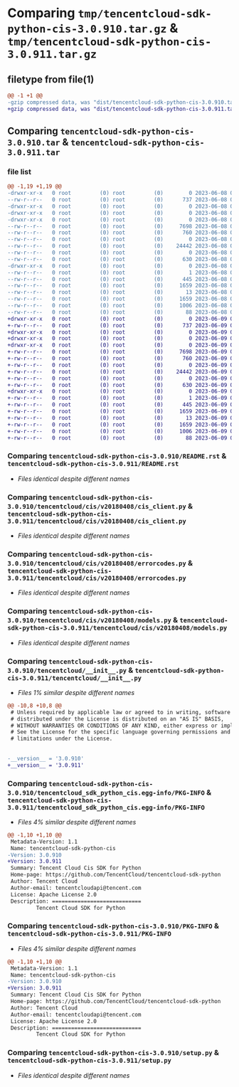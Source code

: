 # Comparing `tmp/tencentcloud-sdk-python-cis-3.0.910.tar.gz` & `tmp/tencentcloud-sdk-python-cis-3.0.911.tar.gz`

## filetype from file(1)

```diff
@@ -1 +1 @@
-gzip compressed data, was "dist/tencentcloud-sdk-python-cis-3.0.910.tar", last modified: Thu Jun  8 09:06:21 2023, max compression
+gzip compressed data, was "dist/tencentcloud-sdk-python-cis-3.0.911.tar", last modified: Fri Jun  9 02:15:23 2023, max compression
```

## Comparing `tencentcloud-sdk-python-cis-3.0.910.tar` & `tencentcloud-sdk-python-cis-3.0.911.tar`

### file list

```diff
@@ -1,19 +1,19 @@
-drwxr-xr-x   0 root         (0) root         (0)        0 2023-06-08 09:06:21.000000 tencentcloud-sdk-python-cis-3.0.910/
--rw-r--r--   0 root         (0) root         (0)      737 2023-06-08 09:06:21.000000 tencentcloud-sdk-python-cis-3.0.910/README.rst
-drwxr-xr-x   0 root         (0) root         (0)        0 2023-06-08 09:06:21.000000 tencentcloud-sdk-python-cis-3.0.910/tencentcloud/
-drwxr-xr-x   0 root         (0) root         (0)        0 2023-06-08 09:06:21.000000 tencentcloud-sdk-python-cis-3.0.910/tencentcloud/cis/
-drwxr-xr-x   0 root         (0) root         (0)        0 2023-06-08 09:06:21.000000 tencentcloud-sdk-python-cis-3.0.910/tencentcloud/cis/v20180408/
--rw-r--r--   0 root         (0) root         (0)     7698 2023-06-08 09:06:21.000000 tencentcloud-sdk-python-cis-3.0.910/tencentcloud/cis/v20180408/cis_client.py
--rw-r--r--   0 root         (0) root         (0)      760 2023-06-08 09:06:21.000000 tencentcloud-sdk-python-cis-3.0.910/tencentcloud/cis/v20180408/errorcodes.py
--rw-r--r--   0 root         (0) root         (0)        0 2023-06-08 09:06:21.000000 tencentcloud-sdk-python-cis-3.0.910/tencentcloud/cis/v20180408/__init__.py
--rw-r--r--   0 root         (0) root         (0)    24442 2023-06-08 09:06:21.000000 tencentcloud-sdk-python-cis-3.0.910/tencentcloud/cis/v20180408/models.py
--rw-r--r--   0 root         (0) root         (0)        0 2023-06-08 09:06:21.000000 tencentcloud-sdk-python-cis-3.0.910/tencentcloud/cis/__init__.py
--rw-r--r--   0 root         (0) root         (0)      630 2023-06-08 09:06:21.000000 tencentcloud-sdk-python-cis-3.0.910/tencentcloud/__init__.py
-drwxr-xr-x   0 root         (0) root         (0)        0 2023-06-08 09:06:21.000000 tencentcloud-sdk-python-cis-3.0.910/tencentcloud_sdk_python_cis.egg-info/
--rw-r--r--   0 root         (0) root         (0)        1 2023-06-08 09:06:21.000000 tencentcloud-sdk-python-cis-3.0.910/tencentcloud_sdk_python_cis.egg-info/dependency_links.txt
--rw-r--r--   0 root         (0) root         (0)      445 2023-06-08 09:06:21.000000 tencentcloud-sdk-python-cis-3.0.910/tencentcloud_sdk_python_cis.egg-info/SOURCES.txt
--rw-r--r--   0 root         (0) root         (0)     1659 2023-06-08 09:06:21.000000 tencentcloud-sdk-python-cis-3.0.910/tencentcloud_sdk_python_cis.egg-info/PKG-INFO
--rw-r--r--   0 root         (0) root         (0)       13 2023-06-08 09:06:21.000000 tencentcloud-sdk-python-cis-3.0.910/tencentcloud_sdk_python_cis.egg-info/top_level.txt
--rw-r--r--   0 root         (0) root         (0)     1659 2023-06-08 09:06:21.000000 tencentcloud-sdk-python-cis-3.0.910/PKG-INFO
--rw-r--r--   0 root         (0) root         (0)     1006 2023-06-08 09:06:21.000000 tencentcloud-sdk-python-cis-3.0.910/setup.py
--rw-r--r--   0 root         (0) root         (0)       88 2023-06-08 09:06:21.000000 tencentcloud-sdk-python-cis-3.0.910/setup.cfg
+drwxr-xr-x   0 root         (0) root         (0)        0 2023-06-09 02:15:23.000000 tencentcloud-sdk-python-cis-3.0.911/
+-rw-r--r--   0 root         (0) root         (0)      737 2023-06-09 02:15:23.000000 tencentcloud-sdk-python-cis-3.0.911/README.rst
+drwxr-xr-x   0 root         (0) root         (0)        0 2023-06-09 02:15:23.000000 tencentcloud-sdk-python-cis-3.0.911/tencentcloud/
+drwxr-xr-x   0 root         (0) root         (0)        0 2023-06-09 02:15:23.000000 tencentcloud-sdk-python-cis-3.0.911/tencentcloud/cis/
+drwxr-xr-x   0 root         (0) root         (0)        0 2023-06-09 02:15:23.000000 tencentcloud-sdk-python-cis-3.0.911/tencentcloud/cis/v20180408/
+-rw-r--r--   0 root         (0) root         (0)     7698 2023-06-09 02:15:23.000000 tencentcloud-sdk-python-cis-3.0.911/tencentcloud/cis/v20180408/cis_client.py
+-rw-r--r--   0 root         (0) root         (0)      760 2023-06-09 02:15:23.000000 tencentcloud-sdk-python-cis-3.0.911/tencentcloud/cis/v20180408/errorcodes.py
+-rw-r--r--   0 root         (0) root         (0)        0 2023-06-09 02:15:23.000000 tencentcloud-sdk-python-cis-3.0.911/tencentcloud/cis/v20180408/__init__.py
+-rw-r--r--   0 root         (0) root         (0)    24442 2023-06-09 02:15:23.000000 tencentcloud-sdk-python-cis-3.0.911/tencentcloud/cis/v20180408/models.py
+-rw-r--r--   0 root         (0) root         (0)        0 2023-06-09 02:15:23.000000 tencentcloud-sdk-python-cis-3.0.911/tencentcloud/cis/__init__.py
+-rw-r--r--   0 root         (0) root         (0)      630 2023-06-09 02:15:23.000000 tencentcloud-sdk-python-cis-3.0.911/tencentcloud/__init__.py
+drwxr-xr-x   0 root         (0) root         (0)        0 2023-06-09 02:15:23.000000 tencentcloud-sdk-python-cis-3.0.911/tencentcloud_sdk_python_cis.egg-info/
+-rw-r--r--   0 root         (0) root         (0)        1 2023-06-09 02:15:23.000000 tencentcloud-sdk-python-cis-3.0.911/tencentcloud_sdk_python_cis.egg-info/dependency_links.txt
+-rw-r--r--   0 root         (0) root         (0)      445 2023-06-09 02:15:23.000000 tencentcloud-sdk-python-cis-3.0.911/tencentcloud_sdk_python_cis.egg-info/SOURCES.txt
+-rw-r--r--   0 root         (0) root         (0)     1659 2023-06-09 02:15:23.000000 tencentcloud-sdk-python-cis-3.0.911/tencentcloud_sdk_python_cis.egg-info/PKG-INFO
+-rw-r--r--   0 root         (0) root         (0)       13 2023-06-09 02:15:23.000000 tencentcloud-sdk-python-cis-3.0.911/tencentcloud_sdk_python_cis.egg-info/top_level.txt
+-rw-r--r--   0 root         (0) root         (0)     1659 2023-06-09 02:15:23.000000 tencentcloud-sdk-python-cis-3.0.911/PKG-INFO
+-rw-r--r--   0 root         (0) root         (0)     1006 2023-06-09 02:15:23.000000 tencentcloud-sdk-python-cis-3.0.911/setup.py
+-rw-r--r--   0 root         (0) root         (0)       88 2023-06-09 02:15:23.000000 tencentcloud-sdk-python-cis-3.0.911/setup.cfg
```

### Comparing `tencentcloud-sdk-python-cis-3.0.910/README.rst` & `tencentcloud-sdk-python-cis-3.0.911/README.rst`

 * *Files identical despite different names*

### Comparing `tencentcloud-sdk-python-cis-3.0.910/tencentcloud/cis/v20180408/cis_client.py` & `tencentcloud-sdk-python-cis-3.0.911/tencentcloud/cis/v20180408/cis_client.py`

 * *Files identical despite different names*

### Comparing `tencentcloud-sdk-python-cis-3.0.910/tencentcloud/cis/v20180408/errorcodes.py` & `tencentcloud-sdk-python-cis-3.0.911/tencentcloud/cis/v20180408/errorcodes.py`

 * *Files identical despite different names*

### Comparing `tencentcloud-sdk-python-cis-3.0.910/tencentcloud/cis/v20180408/models.py` & `tencentcloud-sdk-python-cis-3.0.911/tencentcloud/cis/v20180408/models.py`

 * *Files identical despite different names*

### Comparing `tencentcloud-sdk-python-cis-3.0.910/tencentcloud/__init__.py` & `tencentcloud-sdk-python-cis-3.0.911/tencentcloud/__init__.py`

 * *Files 1% similar despite different names*

```diff
@@ -10,8 +10,8 @@
 # Unless required by applicable law or agreed to in writing, software
 # distributed under the License is distributed on an "AS IS" BASIS,
 # WITHOUT WARRANTIES OR CONDITIONS OF ANY KIND, either express or implied.
 # See the License for the specific language governing permissions and
 # limitations under the License.
 
 
-__version__ = '3.0.910'
+__version__ = '3.0.911'
```

### Comparing `tencentcloud-sdk-python-cis-3.0.910/tencentcloud_sdk_python_cis.egg-info/PKG-INFO` & `tencentcloud-sdk-python-cis-3.0.911/tencentcloud_sdk_python_cis.egg-info/PKG-INFO`

 * *Files 4% similar despite different names*

```diff
@@ -1,10 +1,10 @@
 Metadata-Version: 1.1
 Name: tencentcloud-sdk-python-cis
-Version: 3.0.910
+Version: 3.0.911
 Summary: Tencent Cloud Cis SDK for Python
 Home-page: https://github.com/TencentCloud/tencentcloud-sdk-python
 Author: Tencent Cloud
 Author-email: tencentcloudapi@tencent.com
 License: Apache License 2.0
 Description: ============================
         Tencent Cloud SDK for Python
```

### Comparing `tencentcloud-sdk-python-cis-3.0.910/PKG-INFO` & `tencentcloud-sdk-python-cis-3.0.911/PKG-INFO`

 * *Files 4% similar despite different names*

```diff
@@ -1,10 +1,10 @@
 Metadata-Version: 1.1
 Name: tencentcloud-sdk-python-cis
-Version: 3.0.910
+Version: 3.0.911
 Summary: Tencent Cloud Cis SDK for Python
 Home-page: https://github.com/TencentCloud/tencentcloud-sdk-python
 Author: Tencent Cloud
 Author-email: tencentcloudapi@tencent.com
 License: Apache License 2.0
 Description: ============================
         Tencent Cloud SDK for Python
```

### Comparing `tencentcloud-sdk-python-cis-3.0.910/setup.py` & `tencentcloud-sdk-python-cis-3.0.911/setup.py`

 * *Files identical despite different names*

